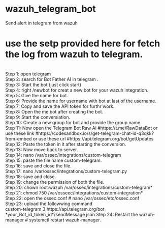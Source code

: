 # wazuh_telegram_bot
Send alert in telegram from wazuh


# use the setp provided here for fetch the log from wazuh to telegram.
<br>
Step 1: open telegram <br>
Step 2: search for Bot Father AI in telegram .<br>
Step 3: Start the bot (just click start)<br>
Step 4: right /newbot for creat a new bot for your wazuh integration.<br>
Step 5: Give the name for bot.<br>
Step 6: Provide the name for username with bot at last of the username.<br>
Step 7: Copy and save the API token for furthr work.<br>
Step 8: Open the me.bot after creating the bot.<br>
Step 9: Start the conversiation.<br>
Step 10: Create a new group for bot and provide the group name.<br>
Step 11: Now open the Telegram Bot Raw Ai #https://t.me/RawDataBot or use these link #https://codesandbox.io/s/get-telegram-chat-id-q3qkk?from-embed or use these url #https://api.telegram.org/bot<YourBOTToken>/getUpdates<br>
Step 12: Paste the token in it after starting the conversion.<br>
Step 13: Now move back to server.<br>
Step 14: nano /var/ossec/integrations/custom-telegram<br>
Step 15: paste the file name custom-telegram.<br>
Step 16: save and close the file.<br>
Step 17: nano /var/ossec/integrations/custom-telegram.py<br>
Step 18: save and close.<br>
Step 19: change the permission of both the file.<br>
Step 20: chown root:wazuh /var/ossec/integrations/custom-telegram*<br>
Step 21: chmod 750 /var/osseec/integrations/custom-integration*<br>
Step 22: open the ossec.conf # nano /var/ossec/etc/ossec.conf<br>
Step 23: upload the followwing command<br>
    <integration>
        <name>custom-telegram</name>
        <level>3</level>
        <hook_url>https://api.telegram.org/bot *your_Bot_id_token_id*/sendMessage</hook_url>
        <alert_format>json</alert_format>
    </integration>
Step 24: Restart the wazuh-manager # systemctl restart wazuh-manager.

